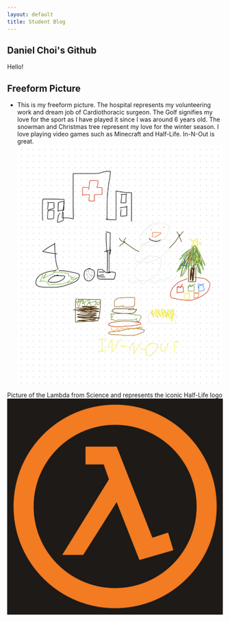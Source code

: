 ```yaml
---
layout: default
title: Student Blog
---
```



## Daniel Choi's Github 
Hello!

## Freeform Picture

- This is my freeform picture. The hospital represents my volunteering work and dream job of Cardiothoracic surgeon. The Golf signifies my love for the sport as I have played it since I was around 6 years old. The snowman and Christmas tree represent my love for the winter season. I love playing video games such as Minecraft and Half-Life. In-N-Out is great.
![freeform picture](/images/freeform.jpeg)

Picture of the Lambda from Science and represents the iconic Half-Life logo
![lambda](/images/lambda.jpeg)